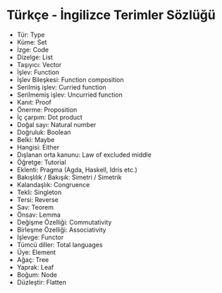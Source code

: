 # Türkçe - İngilizce Terimler Sözlüğü

* Tür: Type
* Küme: Set
* İzge: Code
* Dizelge: List
* Taşıyıcı: Vector
* İşlev: Function
* İşlev Bileşkesi: Function composition
* Serilmiş işlev: Curried function
* Serilmemiş işlev: Uncurried function
* Kanıt: Proof
* Önerme: Proposition
* İç çarpım: Dot product
* Doğal sayı: Natural number
* Doğruluk: Boolean
* Belki: Maybe
* Hangisi: Either
* Dışlanan orta kanunu: Law of excluded middle
* Öğretge: Tutorial
* Eklenti: Pragma (Agda, Haskell, Idris etc.)
* Bakışlılık / Bakışık: Simetri / Simetrik
* Kalandaşlık: Congruence 
* Tekli: Singleton
* Tersi: Reverse
* Sav: Teorem
* Önsav: Lemma
* Değişme Özelliği: Commutativity
* Birleşme Özelliği: Associativity
* İşlevge: Functor
* Tümcü diller: Total languages
* Üye: Element
* Ağaç: Tree
* Yaprak: Leaf
* Boğum: Node
* Düzleştir: Flatten
